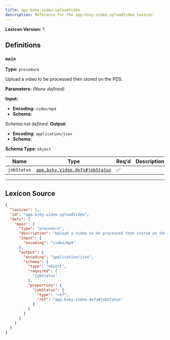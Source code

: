 ```yaml
---
title: app.bsky.video.uploadVideo
description: Reference for the app.bsky.video.uploadVideo lexicon
---
```

**Lexicon Version:** 1

## Definitions

<a name="main"></a>
### `main`

**Type:** `procedure`

Upload a video to be processed then stored on the PDS.

**Parameters:** _(None defined)_

**Input:**

- **Encoding:** `video/mp4`
- **Schema:**

_Schema not defined._
**Output:**

- **Encoding:** `application/json`
- **Schema:**

**Schema Type:** `object`

| Name | Type | Req'd  | Description | Constraints |
|------|------|----------|-------------|-------------|
| `jobStatus` | [`app.bsky.video.defs#jobStatus`](/lexicons/app/bsky/video/defs#jobStatus) | ✅  |  |  |

---

## Lexicon Source
```json
{
  "lexicon": 1,
  "id": "app.bsky.video.uploadVideo",
  "defs": {
    "main": {
      "type": "procedure",
      "description": "Upload a video to be processed then stored on the PDS.",
      "input": {
        "encoding": "video/mp4"
      },
      "output": {
        "encoding": "application/json",
        "schema": {
          "type": "object",
          "required": [
            "jobStatus"
          ],
          "properties": {
            "jobStatus": {
              "type": "ref",
              "ref": "app.bsky.video.defs#jobStatus"
            }
          }
        }
      }
    }
  }
}
```
